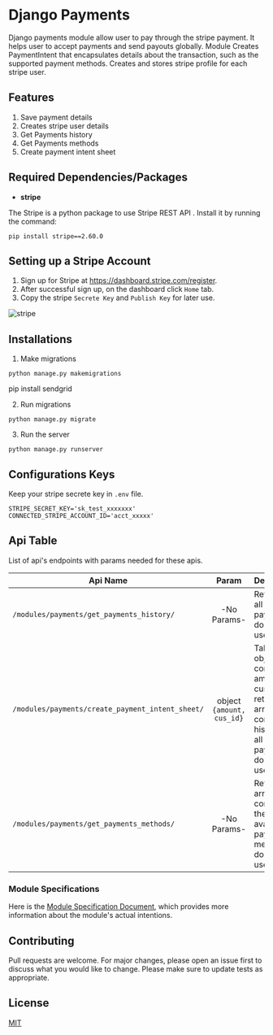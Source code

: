 # Django Payments
Django payments module allow user to pay through the stripe payment. It helps user to accept payments and send payouts globally. Module Creates PaymentIntent that encapsulates details about the transaction, such as the supported payment methods. Creates and stores stripe profile for each stripe user. 

## Features
1. Save payment details
2. Creates stripe user details
3. Get Payments history
4. Get Payments methods
5. Create payment intent sheet

## Required Dependencies/Packages
* **stripe**

The Stripe is a python package to use Stripe REST API .
Install it by running the command:
```console
pip install stripe==2.60.0
```

## Setting up a Stripe Account
1. Sign up for Stripe at https://dashboard.stripe.com/register.
2. After successful sign up, on the dashboard click `Home` tab.
3. Copy the stripe `Secrete Key` and `Publish Key` for later use. 

![stripe](https://user-images.githubusercontent.com/76822297/227866954-e3fd72a4-e8c5-46e2-84d8-d0e59bc91a5c.png)

## Installations

1. Make migrations
```
python manage.py makemigrations
```
pip install sendgrid

2. Run migrations
```
python manage.py migrate
```

3. Run the server
```
python manage.py runserver
```

## Configurations Keys
Keep your stripe secrete key in `.env` file.
```console
STRIPE_SECRET_KEY='sk_test_xxxxxxx'
CONNECTED_STRIPE_ACCOUNT_ID='acct_xxxxx'
```


## Api Table
List of api's endpoints with params needed for these apis.

| Api Name                       |           Param           | Description                                                                                                           |
| ------------------------------ |:-------------------------:|:----------------------------------------------------------------------------------------------------------------------|
| `/modules/payments/get_payments_history/`|        -No Params-        | Returns of all the payments done by the users.                                                                        |
| `/modules/payments/create_payment_intent_sheet/`| object `{amount, cus_id}` | Takes object containing amount, cus_id and returns an array containing history of all the payments done by the users. |
| `/modules/payments/get_payments_methods/`|        -No Params-        | Returns an array containing the avaliable payments methods done by the users.                                         |

### Module Specifications
Here is the [Module Specification Document](https://docs.google.com/document/d/1dYIXsSBkNeicBd30648KukkU58tH_kSloPf2vf9x1nM/edit?usp=sharing), which provides more information about the module's actual intentions.

## Contributing

Pull requests are welcome. For major changes, please open an issue first to discuss what you would like to change.
Please make sure to update tests as appropriate.

## License

[MIT](https://choosealicense.com/licenses/mit/)
